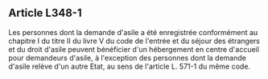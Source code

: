 ## Article L348-1

Les personnes dont la demande d'asile a été enregistrée conformément au chapitre I du titre II du livre V du
code de l'entrée et du séjour des étrangers et du droit d'asile peuvent bénéficier d'un hébergement en centre
d'accueil pour demandeurs d'asile, à l'exception des personnes dont la demande d'asile relève d'un autre Etat,
au sens de l'article L. 571-1 du même code.

